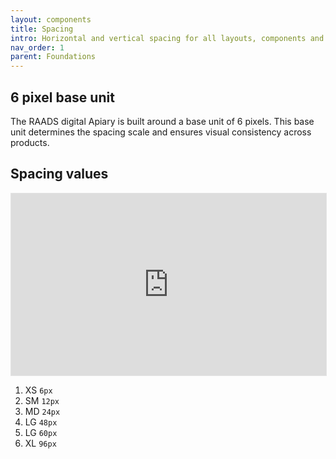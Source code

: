```yaml
---
layout: components
title: Spacing
intro: Horizontal and vertical spacing for all layouts, components and elements.
nav_order: 1
parent: Foundations
---
```


## 6 pixel base unit
The RAADS digital Apiary is built around a base unit of 6 pixels. This base unit determines the spacing scale and ensures visual consistency across products.

## Spacing values

<iframe style="border: 1px solid rgba(0, 0, 0, 0.1);" width="100%" height="291" src="https://www.figma.com/embed?embed_host=share&url=https%3A%2F%2Fwww.figma.com%2Fproto%2FpC6ZhE3ixUPT7MbTPPaVc0%2FRAADS-visual-examples%3Fnode-id%3D403-1998%26t%3DAIahGjVhoZd6fbRr-1%26scaling%3Dmin-zoom%26page-id%3D403%253A1997&hide-ui=1" allowfullscreen></iframe>

1. XS `6px`
1. SM `12px`
1. MD `24px`
1. LG `48px`
1. LG `60px`
1. XL `96px`
